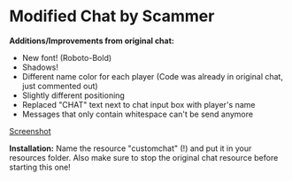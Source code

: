 # Modified Chat by Scammer

**Additions/Improvements from original chat:**
* New font! (Roboto-Bold)
* Shadows!
* Different name color for each player (Code was already in original chat, just commented out)
* Slightly different positioning
* Replaced "CHAT" text next to chat input box with player's name
* Messages that only contain whitespace can't be send anymore

[Screenshot](http://i.imgur.com/fbiT3iN.png)

**Installation:**
Name the resource "customchat" (!) and put it in your resources folder. Also make sure to stop the original chat resource before starting this one!
